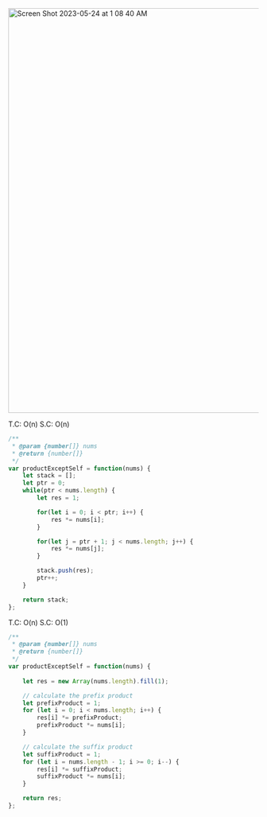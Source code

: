 <img width="814" alt="Screen Shot 2023-05-24 at 1 08 40 AM" src="https://github.com/cheatsheet1999/FrontEndCollection/assets/37787994/cd114e62-9ccb-4ef2-8eca-b0ceafd81b11">

T.C: O(n)
S.C: O(n)
```js
/**
 * @param {number[]} nums
 * @return {number[]}
 */
var productExceptSelf = function(nums) {
    let stack = [];
    let ptr = 0;
    while(ptr < nums.length) {
        let res = 1;

        for(let i = 0; i < ptr; i++) {
            res *= nums[i];
        }

        for(let j = ptr + 1; j < nums.length; j++) {
            res *= nums[j];
        }

        stack.push(res);
        ptr++;
    }

    return stack;
};
```

T.C: O(n)
S.C: O(1)
```js
/**
 * @param {number[]} nums
 * @return {number[]}
 */
var productExceptSelf = function(nums) {
     
    let res = new Array(nums.length).fill(1);

    // calculate the prefix product
    let prefixProduct = 1;
    for (let i = 0; i < nums.length; i++) {
        res[i] *= prefixProduct;
        prefixProduct *= nums[i];
    }

    // calculate the suffix product
    let suffixProduct = 1;
    for (let i = nums.length - 1; i >= 0; i--) {
        res[i] *= suffixProduct;
        suffixProduct *= nums[i];
    }

    return res;
};
```
